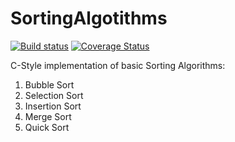 # SortingAlgotithms
[![Build status](https://ci.appveyor.com/api/projects/status/u2nde5h43oexwgv4/branch/master?svg=true)](https://ci.appveyor.com/project/sauvik3/SortingAlgotithms/branch/master)
[![Coverage Status](https://coveralls.io/repos/github/sauvik3/SortingAlgotithms/badge.svg?branch=master)](https://coveralls.io/github/sauvik3/SortingAlgotithms?branch=master)

C-Style implementation of basic Sorting Algorithms:
1. Bubble Sort
2. Selection Sort
3. Insertion Sort
4. Merge Sort
5. Quick Sort
